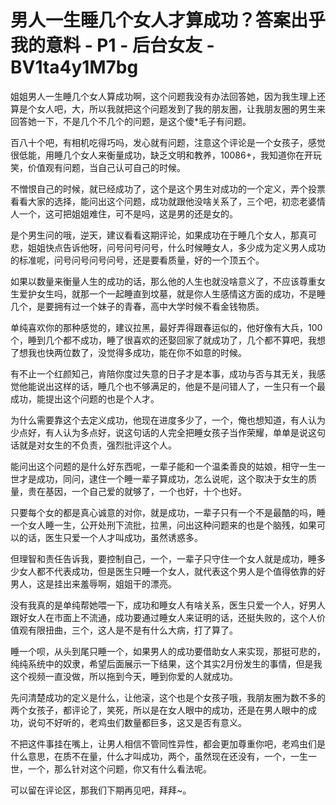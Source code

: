 # 男人一生睡几个女人才算成功？答案出乎我的意料 - P1 - 后台女友 - BV1ta4y1M7bg

姐姐男人一生睡几个女人算成功啊，这个问题我没有办法回答她，因为我生理上还算是个女人吧，大，所以我就把这个问题发到了我的朋友圈，让我朋友圈的男生来回答她一下，不是几个不几个的问题，是这个傻*毛子有问题。

百八十个吧，有相机吃得巧吗，发心就有问题，注意这个评论是一个女孩子，感觉很低能，用睡几个女人来衡量成功，缺乏文明和教养，10086+，我知道你在开玩笑，价值观有问题，当自己认可自己的时候。

不憎恨自己的时候，就已经成功了，这个是这个男生对成功的一个定义，弄个投票看看大家的选择，能问出这个问题，成功就跟他没啥关系了，三个吧，初恋老婆情人一个，这可把姐姐难住，可不是吗，这是男的还是女的。

是个男生问的哦，逆天，建议看看这期评论，如果成功在于睡几个女人，那真可悲，姐姐快点告诉他呀，问号问号问号，什么时候睡女人，多少成为定义男人成功的标准呢，问号问号问号问号，还是要看质量，好的一个顶五个。

如果以数量来衡量人生的成功的话，那么他的人生也就没啥意义了，不应该尊重女生爱护女生吗，就那一个一起睡直到坟墓，就是你人生感情这方面的成功，不是睡几个，是要拥有过一个妹子的青春，高中大学时候不看金钱物质。

单纯喜欢你的那种感觉的，建议拉黑，最好弄得跟春运似的，他好像有大兵，100个，睡到几个都不成功，睡了很喜欢的还娶回家了就成功了，几个都不算吧，我想了想我也快两位数了，没觉得多成功，能在你不如意的时候。

有不止一个红颜知己，肯陪你度过失意的日子才是本事，成功与否与其无关，我感觉他能说出这样的话，睡几个也不够满足的，他是不是问错人了，一生只有一个最成功，能提出这个问题的也是个人才。

为什么需要靠这个去定义成功，他现在进度多少了，一个，俺也想知道，有人认为少点好，有人认为多点好，说这句话的人完全把睡女孩子当作荣耀，单单是说这句话就是对女生的不负责，强烈批评这个人。

能问出这个问题的是什么好东西呢，一辈子能和一个温柔善良的姑娘，相守一生一世才是成功，同问，逮住一个睡一辈子算成功，怎么说呢，这个取决于女生的质量，贵在基因，一个自己爱的就够了，一个也好，十个也好。

只要每个女的都是真心诚意的对你，就是成功，一辈子只有一个不是最酷的吗，睡一个女人睡一生，公开处刑下流批，拉黑，问出这种问题来的也是个脑残，如果可以的话，医生只爱一个人才叫成功，虽然诱惑多。

但理智和责任告诉我，要控制自己，一个，一辈子只守住一个女人就是成功，睡多少女人都不代表成功，但是医生只睡一个女人，就代表这个男人是个值得依靠的好男人，这是挂出来羞辱啊，姐姐干的漂亮。

没有我真的是单纯帮她喂一下，成功和睡女人有啥关系，医生只爱一个人，好男人跟好女人在市面上不流通，成功要通过睡女人来证明的话，还挺失败的，这个人价值观有限扭曲，三个，这人是不是有什么大病，打了算了。

睡一个呗，从头到尾只睡一个，如果男人的成功要借助女人来实现，那挺可悲的，纯纯系统中的奴隶，希望后面展示一下结果，这个其实2月份发生的事情，但是我这个视频一直没做，所以拖到今天，睡到你爱的人就成功。

先问清楚成功的定义是什么，让他滚，这个也是个女孩子哦，我朋友圈为数不多的两个女孩子，都评论了，笑死，所以是在女人眼中的成功，还是在男人眼中的成功，说句不好听的，老鸡虫们数量都巨多，这又是否有意义。

不把这件事挂在嘴上，让男人相信不管同性异性，都会更加尊重你吧，老鸡虫们是什么意思，在质不在量，什么才叫成功，两个，虽然现在还没有，一个，一生一世，一个，那么针对这个问题，你又有什么看法呢。

可以留在评论区，那我们下期再见吧，拜拜~。